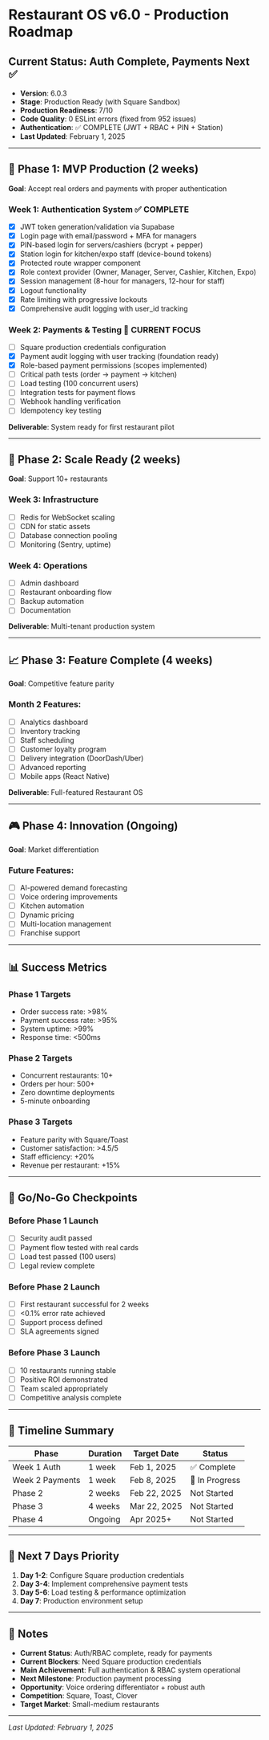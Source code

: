 # Restaurant OS v6.0 - Production Roadmap

## Current Status: Auth Complete, Payments Next ✅
- **Version**: 6.0.3
- **Stage**: Production Ready (with Square Sandbox)
- **Production Readiness**: 7/10
- **Code Quality**: 0 ESLint errors (fixed from 952 issues)
- **Authentication**: ✅ COMPLETE (JWT + RBAC + PIN + Station)
- **Last Updated**: February 1, 2025

---

## 🎯 Phase 1: MVP Production (2 weeks)
**Goal**: Accept real orders and payments with proper authentication

### Week 1: Authentication System ✅ **COMPLETE**
- [x] JWT token generation/validation via Supabase
- [x] Login page with email/password + MFA for managers  
- [x] PIN-based login for servers/cashiers (bcrypt + pepper)
- [x] Station login for kitchen/expo staff (device-bound tokens)
- [x] Protected route wrapper component
- [x] Role context provider (Owner, Manager, Server, Cashier, Kitchen, Expo)
- [x] Session management (8-hour for managers, 12-hour for staff)
- [x] Logout functionality
- [x] Rate limiting with progressive lockouts
- [x] Comprehensive audit logging with user_id tracking

### Week 2: Payments & Testing 🚀 **CURRENT FOCUS**
- [ ] Square production credentials configuration
- [x] Payment audit logging with user tracking (foundation ready)
- [x] Role-based payment permissions (scopes implemented)
- [ ] Critical path tests (order → payment → kitchen)
- [ ] Load testing (100 concurrent users)
- [ ] Integration tests for payment flows
- [ ] Webhook handling verification
- [ ] Idempotency key testing

**Deliverable**: System ready for first restaurant pilot

---

## 🚀 Phase 2: Scale Ready (2 weeks)
**Goal**: Support 10+ restaurants

### Week 3: Infrastructure
- [ ] Redis for WebSocket scaling
- [ ] CDN for static assets
- [ ] Database connection pooling
- [ ] Monitoring (Sentry, uptime)

### Week 4: Operations
- [ ] Admin dashboard
- [ ] Restaurant onboarding flow
- [ ] Backup automation
- [ ] Documentation

**Deliverable**: Multi-tenant production system

---

## 📈 Phase 3: Feature Complete (4 weeks)
**Goal**: Competitive feature parity

### Month 2 Features:
- [ ] Analytics dashboard
- [ ] Inventory tracking
- [ ] Staff scheduling
- [ ] Customer loyalty program
- [ ] Delivery integration (DoorDash/Uber)
- [ ] Advanced reporting
- [ ] Mobile apps (React Native)

**Deliverable**: Full-featured Restaurant OS

---

## 🎮 Phase 4: Innovation (Ongoing)
**Goal**: Market differentiation

### Future Features:
- [ ] AI-powered demand forecasting
- [ ] Voice ordering improvements
- [ ] Kitchen automation
- [ ] Dynamic pricing
- [ ] Multi-location management
- [ ] Franchise support

---

## 📊 Success Metrics

### Phase 1 Targets
- Order success rate: >98%
- Payment success rate: >95%
- System uptime: >99%
- Response time: <500ms

### Phase 2 Targets
- Concurrent restaurants: 10+
- Orders per hour: 500+
- Zero downtime deployments
- 5-minute onboarding

### Phase 3 Targets
- Feature parity with Square/Toast
- Customer satisfaction: >4.5/5
- Staff efficiency: +20%
- Revenue per restaurant: +15%

---

## 🚦 Go/No-Go Checkpoints

### Before Phase 1 Launch
- [ ] Security audit passed
- [ ] Payment flow tested with real cards
- [ ] Load test passed (100 users)
- [ ] Legal review complete

### Before Phase 2 Launch
- [ ] First restaurant successful for 2 weeks
- [ ] <0.1% error rate achieved
- [ ] Support process defined
- [ ] SLA agreements signed

### Before Phase 3 Launch
- [ ] 10 restaurants running stable
- [ ] Positive ROI demonstrated
- [ ] Team scaled appropriately
- [ ] Competitive analysis complete

---

## 📅 Timeline Summary

| Phase | Duration | Target Date | Status |
|-------|----------|------------|--------|
| Week 1 Auth | 1 week | Feb 1, 2025 | ✅ Complete |
| Week 2 Payments | 1 week | Feb 8, 2025 | 🚀 In Progress |
| Phase 2 | 2 weeks | Feb 22, 2025 | Not Started |
| Phase 3 | 4 weeks | Mar 22, 2025 | Not Started |
| Phase 4 | Ongoing | Apr 2025+ | Not Started |

---

## 🎯 Next 7 Days Priority

1. **Day 1-2**: Configure Square production credentials
2. **Day 3-4**: Implement comprehensive payment tests
3. **Day 5-6**: Load testing & performance optimization
4. **Day 7**: Production environment setup

---

## 📝 Notes

- **Current Status**: Auth/RBAC complete, ready for payments
- **Current Blockers**: Need Square production credentials
- **Main Achievement**: Full authentication & RBAC system operational
- **Next Milestone**: Production payment processing
- **Opportunity**: Voice ordering differentiator + robust auth
- **Competition**: Square, Toast, Clover
- **Target Market**: Small-medium restaurants

---

*Last Updated: February 1, 2025*